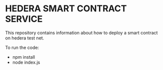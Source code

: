 # HEDERA SMART CONTRACT SERVICE

This repository contains information about how to deploy a smart contract on hedera test net.

To run the code:
- npm install
- node index.js